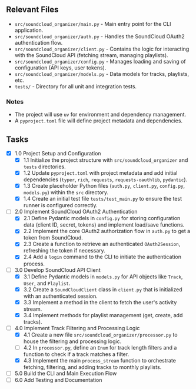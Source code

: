 ## Relevant Files

- `src/soundcloud_organizer/main.py` - Main entry point for the CLI application.
- `src/soundcloud_organizer/auth.py` - Handles the SoundCloud OAuth2 authentication flow.
- `src/soundcloud_organizer/client.py` - Contains the logic for interacting with the SoundCloud API (fetching stream, managing playlists).
- `src/soundcloud_organizer/config.py` - Manages loading and saving of configuration (API keys, user tokens).
- `src/soundcloud_organizer/models.py` - Data models for tracks, playlists, etc.
- `tests/` - Directory for all unit and integration tests.

### Notes

- The project will use `uv` for environment and dependency management.
- A `pyproject.toml` file will define project metadata and dependencies.

## Tasks

- [x] 1.0 Project Setup and Configuration
  - [x] 1.1 Initialize the project structure with `src/soundcloud_organizer` and `tests` directories.
  - [x] 1.2 Update `pyproject.toml` with project metadata and add initial dependencies (`typer`, `rich`, `requests`, `requests-oauthlib`, `pydantic`).
  - [x] 1.3 Create placeholder Python files (`auth.py`, `client.py`, `config.py`, `models.py`) within the `src` directory.
  - [x] 1.4 Create an initial test file `tests/test_main.py` to ensure the test runner is configured correctly.
- [ ] 2.0 Implement SoundCloud OAuth2 Authentication
  - [x] 2.1 Define Pydantic models in `config.py` for storing configuration data (client ID, secret, tokens) and implement load/save functions.
  - [x] 2.2 Implement the core OAuth2 authorization flow in `auth.py` to get a token from SoundCloud.
  - [x] 2.3 Create a function to retrieve an authenticated `OAuth2Session`, refreshing the token if necessary.
  - [x] 2.4 Add a `login` command to the CLI to initiate the authentication process.
- [ ] 3.0 Develop SoundCloud API Client
  - [x] 3.1 Define Pydantic models in `models.py` for API objects like `Track`, `User`, and `Playlist`.
  - [x] 3.2 Create a `SoundCloudClient` class in `client.py` that is initialized with an authenticated session.
  - [x] 3.3 Implement a method in the client to fetch the user's activity stream.
  - [x] 3.4 Implement methods for playlist management (get, create, add tracks).
- [ ] 4.0 Implement Track Filtering and Processing Logic
  - [x] 4.1 Create a new file `src/soundcloud_organizer/processor.py` to house the filtering and processing logic.
  - [ ] 4.2 In `processor.py`, define an `Enum` for track length filters and a function to check if a track matches a filter.
  - [x] 4.3 Implement the main `process_stream` function to orchestrate fetching, filtering, and adding tracks to monthly playlists.
- [ ] 5.0 Build the CLI and Main Execution Flow
- [ ] 6.0 Add Testing and Documentation